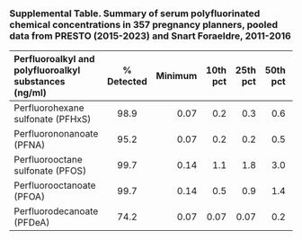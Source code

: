 ### Supplemental Table. Summary of serum polyfluorinated chemical concentrations in 357 pregnancy planners, pooled data from PRESTO (2015-2023) and Snart Foraeldre, 2011-2016
| Perfluoroalkyl and polyfluoroalkyl substances (ng/ml) | % Detected | Minimum | 10th pct|25th pct|50th pct|75th pct|90th pct|Maximum|
| :------------- | :------------: | --------------: |---:|---:|---:|---:|---:|---:|
|Perfluorohexane sulfonate (PFHxS)|	98.9|	0.07|	0.2|	0.3|	0.6|	1.1|	2.1|	10.4|
|Perfluorononanoate (PFNA)|	95.2|	0.07|	0.2|	0.2|	0.5|	0.7|	1.0|	3.0|
|Perfluorooctane sulfonate (PFOS)|	99.7|	0.14|	1.1|	1.8|	3.0|	5.6|	8.1|	18.1|
|Perfluorooctanoate (PFOA)|	99.7|	0.14|	0.5|	0.9|	1.4|	2.1|	3.3|	11.8|
|Perfluorodecanoate (PFDeA)|	74.2|	0.07|	0.07|	0.07|	0.2|	0.3|	0.4|	0.9|
